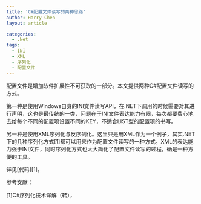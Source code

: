 ```yaml
---
title: 'C#配置文件读写的两种思路'
author: Harry Chen
layout: article

categories:
  - .Net
tags:
  - INI
  - XML
  - 序列化
  - 配置文件
---
```


  配置文件是增加软件扩展性不可获取的一部分。本文提供两种C#配置文件读写的方式。

  第一种是使用Windows自身的INI文件读写API，在.NET下调用的时候需要对其进行声明，这也是最传统的一类，问题在于INI文件表达能力有限，每次都要费心地去给每个不同的配置项设置不同的KEY，不适合LIST型的配置项的书写。

  另一种是使用XML序列化与反序列化。这里只是用XML作为一个例子，其实.NET下的几种序列化方式[1]都可以用来作为配置文件读写的一种方式。XML的表达能力强于INI文件，同时序列化方式也大大简化了配置文件读写的过程，确是一种方便的工具。

  详见[代码][1]。

参考文献：

 [1]C#序列化技术详解（转），

